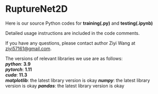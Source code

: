 # RuptureNet2D
Here is our source Python codes for <strong>training(.py)</strong> and <strong>testing(.ipynb)</strong>

Detailed usage instructions are included in the code comments.

If you have any questions, please contact author Ziyi Wang at ziyi57161@gmail.com.

The versions of relevant libraries we use are as follows:<br>
***python***: <strong>3.9</strong><br>
***pytorch***: <strong>1.11</strong><br>
***cuda***: <strong>11.3</strong><br>
***matplotlib***: the latest library version is okay
***numpy***: the latest library version is okay
***pandas***: the latest library version is okay
